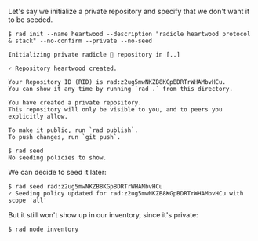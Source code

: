 Let's say we initialize a private repository and specify that we don't want it
to be seeded.
```
$ rad init --name heartwood --description "radicle heartwood protocol & stack" --no-confirm --private --no-seed

Initializing private radicle 👾 repository in [..]

✓ Repository heartwood created.

Your Repository ID (RID) is rad:z2ug5mwNKZB8KGpBDRTrWHAMbvHCu.
You can show it any time by running `rad .` from this directory.

You have created a private repository.
This repository will only be visible to you, and to peers you explicitly allow.

To make it public, run `rad publish`.
To push changes, run `git push`.
```

```
$ rad seed
No seeding policies to show.
```

We can decide to seed it later:
```
$ rad seed rad:z2ug5mwNKZB8KGpBDRTrWHAMbvHCu
✓ Seeding policy updated for rad:z2ug5mwNKZB8KGpBDRTrWHAMbvHCu with scope 'all'
```

But it still won't show up in our inventory, since it's private:
```
$ rad node inventory
```
